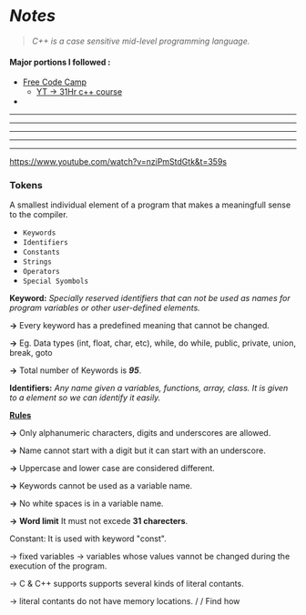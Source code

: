 
 # ***Notes***

 > *C++ is a case sensitive mid-level programming language.*

#### Major portions I followed :
- [Free Code Camp](https://www.freecodecamp.org/)
    - [YT -> 31Hr c++ course](https://www.youtube.com/watch?v=8jLOx1hD3_o)
-

---
---
---
---
---

https://www.youtube.com/watch?v=nziPmStdGtk&t=359s

### Tokens
A smallest individual element of a program that makes a meaningfull sense to the compiler.

- `Keywords`
- `Identifiers`
- `Constants`
- `Strings`
- `Operators`
- `Special Syombols`





**Keyword:** *Specially reserved identifiers that can not be used as names for program variables or other user-defined elements.*

  **->** Every keyword has a predefined meaning that cannot be changed.

  **->** Eg. Data types (int, float, char, etc), while, do while, public, private, union, break, goto

  **->** Total number of Keywords is ***95***.

**Identifiers:** *Any name given a  variables,  functions,  array, class. It is given to a element so we can identify it easily.*

<ins>**Rules**</ins>

  **->** Only alphanumeric characters, digits and underscores are allowed. 

  **->** Name cannot start with a digit but it can start with an underscore.

  **->** Uppercase and lower case are considered different. 

  **->** Keywords cannot be used as a variable name.

  **->** No white spaces is in a variable name.

  **->** **Word limit** It must not excede **31 charecters**. 

Constant: It is used with keyword "const".

-> fixed variables 
-> variables whose values vannot be changed during the execution of the program. 


-> C & C++ supports supports several kinds of literal contants.

-> literal contants do not have memory locations.
/ / Find how
